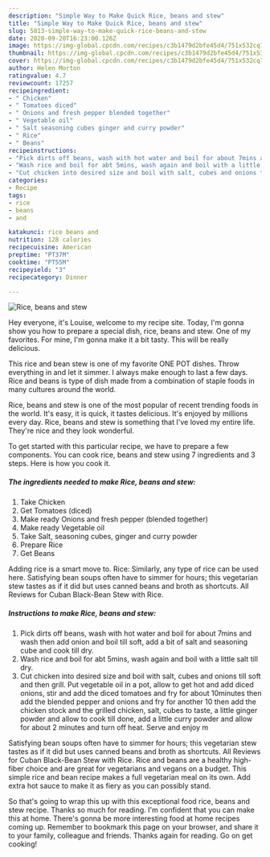 ```yaml
---
description: "Simple Way to Make Quick Rice, beans and stew"
title: "Simple Way to Make Quick Rice, beans and stew"
slug: 5813-simple-way-to-make-quick-rice-beans-and-stew
date: 2020-09-20T16:23:00.126Z
image: https://img-global.cpcdn.com/recipes/c3b1479d2bfe45d4/751x532cq70/rice-beans-and-stew-recipe-main-photo.jpg
thumbnail: https://img-global.cpcdn.com/recipes/c3b1479d2bfe45d4/751x532cq70/rice-beans-and-stew-recipe-main-photo.jpg
cover: https://img-global.cpcdn.com/recipes/c3b1479d2bfe45d4/751x532cq70/rice-beans-and-stew-recipe-main-photo.jpg
author: Helen Morton
ratingvalue: 4.7
reviewcount: 17257
recipeingredient:
- " Chicken"
- " Tomatoes diced"
- " Onions and fresh pepper blended together"
- " Vegetable oil"
- " Salt seasoning cubes ginger and curry powder"
- " Rice"
- " Beans"
recipeinstructions:
- "Pick dirts off beans, wash with hot water and boil for about 7mins and wash then add onion and boil till soft, add a bit of salt and seasoning cube and cook till dry."
- "Wash rice and boil for abt 5mins, wash again and boil with a little salt till dry."
- "Cut chicken into desired size and boil with salt, cubes and onions till soft and then grill. Put vegetable oil in a pot, allow to get hot and add diced onions, stir and add the diced tomatoes and fry for about 10minutes then add the blended pepper and onions and fry for another 10 then add the chicken stock and the grilled chicken, salt, cubes to taste, a little ginger powder and allow to cook till done, add a little curry powder and allow for about 2 minutes and turn off heat. Serve and enjoy m"
categories:
- Recipe
tags:
- rice
- beans
- and

katakunci: rice beans and 
nutrition: 128 calories
recipecuisine: American
preptime: "PT37M"
cooktime: "PT55M"
recipeyield: "3"
recipecategory: Dinner

---
```



![Rice, beans and stew](https://img-global.cpcdn.com/recipes/c3b1479d2bfe45d4/751x532cq70/rice-beans-and-stew-recipe-main-photo.jpg)

Hey everyone, it's Louise, welcome to my recipe site. Today, I'm gonna show you how to prepare a special dish, rice, beans and stew. One of my favorites. For mine, I'm gonna make it a bit tasty. This will be really delicious.

This rice and bean stew is one of my favorite ONE POT dishes. Throw everything in and let it simmer. I always make enough to last a few days. Rice and beans is type of dish made from a combination of staple foods in many cultures around the world.

Rice, beans and stew is one of the most popular of recent trending foods in the world. It's easy, it is quick, it tastes delicious. It's enjoyed by millions every day. Rice, beans and stew is something that I've loved my entire life. They're nice and they look wonderful.


To get started with this particular recipe, we have to prepare a few components. You can cook rice, beans and stew using 7 ingredients and 3 steps. Here is how you cook it.

<!--inarticleads1-->

##### The ingredients needed to make Rice, beans and stew:

1. Take  Chicken
1. Get  Tomatoes (diced)
1. Make ready  Onions and fresh pepper (blended together)
1. Make ready  Vegetable oil
1. Take  Salt, seasoning cubes, ginger and curry powder
1. Prepare  Rice
1. Get  Beans


Adding rice is a smart move to. Rice: Similarly, any type of rice can be used here. Satisfying bean soups often have to simmer for hours; this vegetarian stew tastes as if it did but uses canned beans and broth as shortcuts. All Reviews for Cuban Black-Bean Stew with Rice. 

<!--inarticleads2-->

##### Instructions to make Rice, beans and stew:

1. Pick dirts off beans, wash with hot water and boil for about 7mins and wash then add onion and boil till soft, add a bit of salt and seasoning cube and cook till dry.
1. Wash rice and boil for abt 5mins, wash again and boil with a little salt till dry.
1. Cut chicken into desired size and boil with salt, cubes and onions till soft and then grill. Put vegetable oil in a pot, allow to get hot and add diced onions, stir and add the diced tomatoes and fry for about 10minutes then add the blended pepper and onions and fry for another 10 then add the chicken stock and the grilled chicken, salt, cubes to taste, a little ginger powder and allow to cook till done, add a little curry powder and allow for about 2 minutes and turn off heat. Serve and enjoy m


Satisfying bean soups often have to simmer for hours; this vegetarian stew tastes as if it did but uses canned beans and broth as shortcuts. All Reviews for Cuban Black-Bean Stew with Rice. Rice and beans are a healthy high-fiber choice and are great for vegetarians and vegans on a budget. This simple rice and bean recipe makes a full vegetarian meal on its own. Add extra hot sauce to make it as fiery as you can possibly stand. 

So that's going to wrap this up with this exceptional food rice, beans and stew recipe. Thanks so much for reading. I'm confident that you can make this at home. There's gonna be more interesting food at home recipes coming up. Remember to bookmark this page on your browser, and share it to your family, colleague and friends. Thanks again for reading. Go on get cooking!
